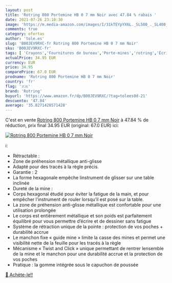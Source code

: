 ```yaml
---
layout: post
title: 'Rotring 800 Portemine HB 0 7 mm Noir avec 47.84 % rabais '
date: 2021-07-26 23:10:30
image: 'https://m.media-amazon.com/images/I/31kTEYpYX6L._SL500_._SL400_.jpg'
comments: true
category: ofertas
author: 'tole.es'
slug: 'B00JEV9RXC-fr Rotring 800 Portemine HB 0 7 mm Noir'
sku: 'B00JEV9RXC-fr'
tags: [ 'Crayons','Fournitures de bureau','Porte-mines','rotring','Écriture', ]
actualPrice: 34.95 EUR
currency: EUR
price: 34.95
comparePrice: 67.0 EUR
prodname: 'Rotring 800 Portemine HB 0 7 mm Noir'
country: 'fr'
flag: '🇫🇷'
brand: 'Rotring'
buyurl: 'https://www.amazon.fr/dp/B00JEV9RXC/?tag=tolees0d-21'
descuento: '47.84'
average: '35.8271428571428'
---
```


C'est en vente [Rotring 800 Portemine HB 0 7 mm Noir](https://www.amazon.fr/dp/B00JEV9RXC/?tag=tolees0d-21)  à  47.84 % de réduction, prix final  34.95 EUR (original: 67.0 EUR) ici:

[![Rotring 800 Portemine HB 0 7 mm Noir](https://m.media-amazon.com/images/I/31kTEYpYX6L._SL500_._SL400_.jpg)](https://www.amazon.fr/dp/B00JEV9RXC/?tag=tolees0d-21)

ℹ️:

- Rétractable :
- Zone de préhension métallique anti-glisse
- Adapté pour des tracés à la règle précis.
- Garantie : 2
- La forme hexagonale empêche linstrument de glisser sur une table inclinée
- Dureté de la mine :
- Corps hexagonal étudié pour éviter la fatigue de la main, et pour empêcher l’instrument de rouler lorsqu’il est posé sur la table.
- La zone de préhension anti-glisse métallique est confortable pour une utilisation prolongée
- Le corps est entièrement métallique et son poids est parfaitement équilibré pour vous permettre d’écrire et de dessiner sans fatigue
- Système de rétraction unique de la pointe : protection de vos poches + durabilité accrue
- Le manchon fixe « guide mine » limite la casse des mines et permet une visibilité nette de la feuille pour les tracés à la règle
- Mécanisme « Twist and Click » unique permettant de rentrer lensemble de la mine et le manchon pour une durabilité accrue et la protection de vos poches
- Pratique : la gomme intégrée sous le capuchon de poussée

[🛒 Achète-le!!](https://www.amazon.fr/dp/B00JEV9RXC/?tag=tolees0d-21)
